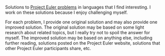 Solutions to [Project Euler problems](https://projecteuler.net/problems) in
languages that I find interesting. I work on these solutions because I enjoy
challenging myself.

For each problem, I provide one original solution and may also provide one
improved solution. The original solution may be based on some light research
about related topics, but I really try not to spoil the answer for myself. The
improved solution may be based on anything else, including further reading,
solutions posted on the Project Euler website, solutions that other Project
Euler participants share, etc.
